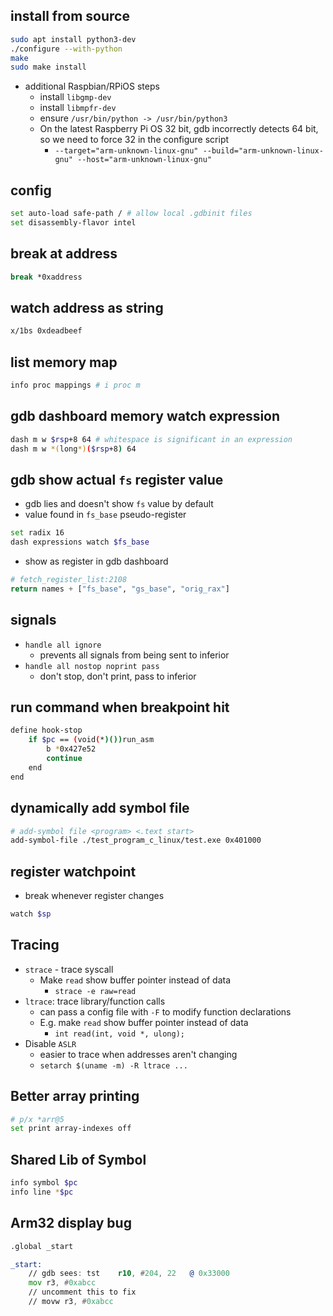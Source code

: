 ## install from source

```sh
sudo apt install python3-dev
./configure --with-python
make
sudo make install
```

- additional Raspbian/RPiOS steps
    - install `libgmp-dev`
    - install `libmpfr-dev`
    - ensure `/usr/bin/python -> /usr/bin/python3`
    - On the latest Raspberry Pi OS 32 bit, gdb incorrectly detects 64 bit, so we need to force 32 in the configure script
        - `--target="arm-unknown-linux-gnu" --build="arm-unknown-linux-gnu" --host="arm-unknown-linux-gnu"`

## config

```sh
set auto-load safe-path / # allow local .gdbinit files
set disassembly-flavor intel
```
## break at address

```sh
break *0xaddress
```

## watch address as string

```sh
x/1bs 0xdeadbeef
```

## list memory map

```sh
info proc mappings # i proc m
```

## gdb dashboard memory watch expression

```sh
dash m w $rsp+8 64 # whitespace is significant in an expression
dash m w *(long*)($rsp+8) 64
```

## gdb show actual `fs` register value

- gdb lies and doesn't show `fs` value by default
- value found in `fs_base` pseudo-register

```sh
set radix 16
dash expressions watch $fs_base
```

- show as register in gdb dashboard

```py
# fetch_register_list:2108
return names + ["fs_base", "gs_base", "orig_rax"]
```
## signals

- `handle all ignore`
    - prevents all signals from being sent to inferior
- `handle all nostop noprint pass`
    - don't stop, don't print, pass to inferior

## run command when breakpoint hit

```sh
define hook-stop
    if $pc == (void(*)())run_asm
        b *0x427e52
        continue
    end
end
```

## dynamically add symbol file

```sh
# add-symbol file <program> <.text start>
add-symbol-file ./test_program_c_linux/test.exe 0x401000
```

## register watchpoint

- break whenever register changes

```sh
watch $sp
```

## Tracing

- `strace` - trace syscall
    - Make `read` show buffer pointer instead of data
        - `strace -e raw=read`
- `ltrace`: trace library/function calls
    - can pass a config file with `-F` to modify function declarations
    - E.g. make `read` show buffer pointer instead of data
        - `int read(int, void *, ulong);`
- Disable `ASLR`
    - easier to trace when addresses aren't changing
    - `setarch $(uname -m) -R ltrace ...`

## Better array printing

```sh
# p/x *arr@5
set print array-indexes off
```

## Shared Lib of Symbol

```sh
info symbol $pc
info line *$pc
```

## Arm32 display bug

```asm
.global _start

_start:
    // gdb sees: tst	r10, #204, 22	@ 0x33000
    mov r3, #0xabcc
    // uncomment this to fix
    // movw r3, #0xabcc
```
